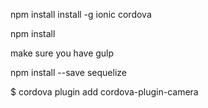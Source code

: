 npm install install -g ionic cordova

npm install

make sure you have gulp

npm install --save sequelize

$ cordova plugin add cordova-plugin-camera


